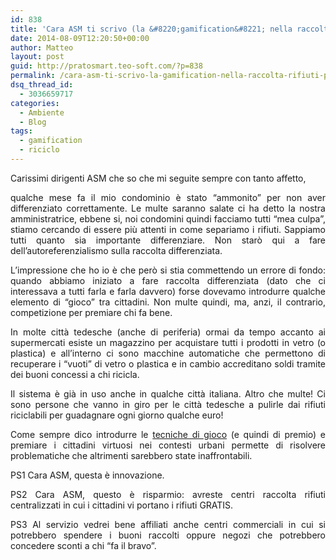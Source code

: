 ```yaml
---
id: 838
title: 'Cara ASM ti scrivo (la &#8220;gamification&#8221; nella raccolta rifiuti per incentivare il riciclo)'
date: 2014-08-09T12:20:50+00:00
author: Matteo
layout: post
guid: http://pratosmart.teo-soft.com/?p=838
permalink: /cara-asm-ti-scrivo-la-gamification-nella-raccolta-rifiuti-per-incentivare-il-riciclo/
dsq_thread_id:
  - 3036659717
categories:
  - Ambiente
  - Blog
tags:
  - gamification
  - riciclo
---
```

<p style="text-align: justify;">
  Carissimi dirigenti ASM che so che mi seguite sempre con tanto affetto,
</p>

<p style="text-align: justify;">
  qualche mese fa il mio condominio è stato &#8220;ammonito&#8221; per non aver differenziato correttamente. Le multe saranno salate ci ha detto la nostra amministratrice, ebbene si, noi condomini quindi facciamo tutti &#8220;mea culpa&#8221;, stiamo cercando di essere più attenti in come separiamo i rifiuti. Sappiamo tutti quanto sia importante differenziare. Non starò qui a fare dell&#8217;autoreferenzialismo sulla raccolta differenziata.
</p>

<p style="text-align: justify;">
  L&#8217;impressione che ho io è che però si stia commettendo un errore di fondo: quando abbiamo iniziato a fare raccolta differenziata (dato che ci interessava a tutti farla e farla davvero) forse dovevamo introdurre qualche elemento di &#8220;gioco&#8221; tra cittadini. Non multe quindi, ma, anzi, il contrario, competizione per premiare chi fa bene.
</p>

<p style="text-align: justify;">
  In molte città tedesche (anche di periferia) ormai da tempo accanto ai supermercati esiste un magazzino per acquistare tutti i prodotti in vetro (o plastica) e all&#8217;interno ci sono macchine automatiche che permettono di recuperare i &#8220;vuoti&#8221; di vetro o plastica e in cambio accreditano soldi tramite dei buoni concessi a chi ricicla.
</p>

<p style="text-align: justify;">
  Il sistema è già in uso anche in qualche città italiana. Altro che multe! Ci sono persone che vanno in giro per le città tedesche a pulirle dai rifiuti riciclabili per guadagnare ogni giorno qualche euro!
</p>

<p style="text-align: justify;">
  Come sempre dico introdurre le <a title="Gioco e Turismo in città" href="http://pratosmart.teo-soft.com/gioco-e-turismo-citta/" target="_blank">tecniche di gioco</a> (e quindi di premio) e premiare i cittadini virtuosi nei contesti urbani permette di risolvere problematiche che altrimenti sarebbero state inaffrontabili.
</p>

<p style="text-align: justify;">
  PS1 Cara ASM, questa è innovazione.
</p>

<p style="text-align: justify;">
  PS2 Cara ASM, questo è risparmio: avreste centri raccolta rifiuti centralizzati in cui i cittadini vi portano i rifiuti GRATIS.
</p>

<p style="text-align: justify;">
  PS3 Al servizio vedrei bene affiliati anche centri commerciali in cui si potrebbero spendere i buoni raccolti oppure negozi che potrebbero concedere sconti a chi &#8220;fa il bravo&#8221;.
</p>